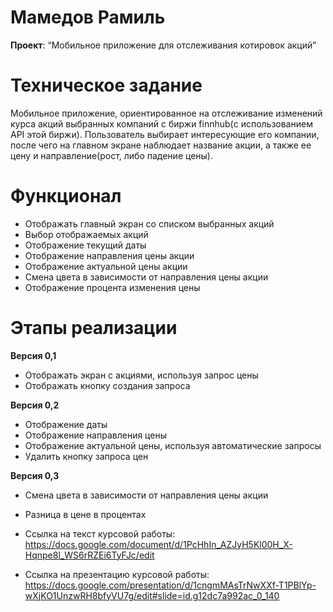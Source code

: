 

# Мамедов Рамиль

**Проект**: “Мобильное приложение для отслеживания котировок акций”

# Техническое задание

Мобильное приложение, ориентированное на отслеживание изменений курса акций выбранных компаний с биржи finnhub(с использованием API этой биржи). Пользователь выбирает интересующие его компании, после чего на главном экране наблюдает название акции, а также ее цену и направление(рост, либо падение цены).

# Функционал
* Отображать главный экран со списком выбранных акций
* Выбор отображаемых акций
* Отображение текущий даты
* Отображение направления цены акции
* Отображение актуальной цены акции
* Смена цвета в зависимости от направления цены акции
* Отображение процента изменения цены


# Этапы реализации
**Версия 0,1** 
* Отображать экран с акциями, используя запрос цены
* Отображать кнопку создания запроса

**Версия 0,2** 
* Отображение даты
* Отображение направления цены
* Отображение актуальной цены, используя автоматические запросы
* Удалить кнопку запроса цен

**Версия 0,3**
* Смена цвета в зависимости от направления цены акции
* Разница в цене в процентах


* Ссылка на текст курсовой работы: https://docs.google.com/document/d/1PcHhIn_AZJyH5Kl00H_X-Hqnpe8l_WS6rRZEi6TyFJc/edit
* Ссылка на презентацию курсовой работы: https://docs.google.com/presentation/d/1cngmMAsTrNwXXf-T1PBlYp-wXjKO1UnzwRH8bfyVU7g/edit#slide=id.g12dc7a992ac_0_140
